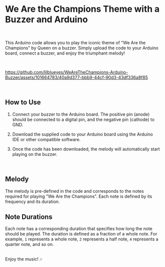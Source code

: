 # We Are the Champions Theme with a Buzzer and Arduino

<br/>

This Arduino code allows you to play the iconic theme of "We Are the Champions" by Queen on a buzzer. Simply upload the code to your Arduino board, connect a buzzer, and enjoy the triumphant melody!

<br/>

https://github.com/lilblueyes/WeAreTheChampions-Arduino-Buzzer/assets/101664783/40a9d377-bbb9-44cf-90d3-43df336a8f85

<br/>

## How to Use

1. Connect your buzzer to the Arduino board. The positive pin (anode) should be connected to a digital pin, and the negative pin (cathode) to GND.

2. Download the supplied code to your Arduino board using the Arduino IDE or other compatible software.

3. Once the code has been downloaded, the melody will automatically start playing on the buzzer.
   
<br/>

## Melody

The melody is pre-defined in the code and corresponds to the notes required for playing "We Are the Champions". Each note is defined by its frequency and its duration.

## Note Durations

Each note has a corresponding duration that specifies how long the note should be played. The duration is defined as a fraction of a whole note. For example, `1` represents a whole note, `2` represents a half note, `4` represents a quarter note, and so on.

<br/>
Enjoy the music! 🎶
